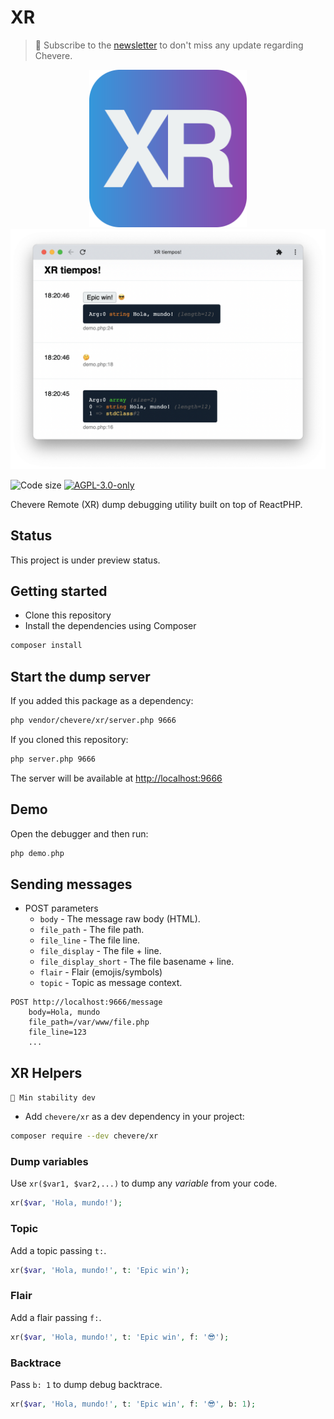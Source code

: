 # XR

> 🔔 Subscribe to the [newsletter](https://newsletter.chevereto.com/subscription?f=gTmksA6763vPCG763763kYCOTgWu6Kx4BPohVDY97aHddrqis6B763cHay8dhtmMKlI6r3vUfGREZmSvDNNGj3MlrRJV7A) to don't miss any update regarding Chevere.

<p align="center">
    <img alt="XR" src="icon.svg" width="50%">
    <img alt="XR tiempos!" src=".screen/xr-tiempos.png">
</p>

![Code size](https://img.shields.io/github/languages/code-size/chevere/xr?style=flat-square) [![AGPL-3.0-only](https://img.shields.io/github/license/chevere/xr?style=flat-square)](LICENSE)

Chevere Remote (XR) dump debugging utility built on top of ReactPHP.

## Status

This project is under preview status.

## Getting started

* Clone this repository
* Install the dependencies using Composer

```sh
composer install
```

## Start the dump server

If you added this package as a dependency:

```sh
php vendor/chevere/xr/server.php 9666
```

If you cloned this repository:

```sh
php server.php 9666
```

The server will be available at [http://localhost:9666](http://localhost:9666)

## Demo

Open the debugger and then run:

```php
php demo.php
```

## Sending messages

* POST parameters
  * `body` - The message raw body (HTML).
  * `file_path` - The file path.
  * `file_line` - The file line.
  * `file_display` - The file + line.
  * `file_display_short` - The file basename + line.
  * `flair` - Flair (emojis/symbols)
  * `topic` - Topic as message context.

```plain
POST http://localhost:9666/message
    body=Hola, mundo
    file_path=/var/www/file.php
    file_line=123
    ...
```

## XR Helpers

`🚧 Min stability dev`

* Add `chevere/xr` as a dev dependency in your project:

```sh
composer require --dev chevere/xr
```

### Dump variables

Use `xr($var1, $var2,...)` to dump any *variable* from your code.

```php
xr($var, 'Hola, mundo!');
```

### Topic

Add a topic passing `t:`.

```php
xr($var, 'Hola, mundo!', t: 'Epic win');
```

### Flair

Add a flair passing `f:`.

```php
xr($var, 'Hola, mundo!', t: 'Epic win', f: '😎');
```

### Backtrace

Pass `b: 1` to dump debug backtrace.

```php
xr($var, 'Hola, mundo!', t: 'Epic win', f: '😎', b: 1);
```
